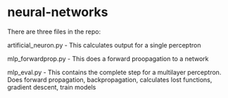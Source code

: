 # neural-networks


There are three files in the repo:

artificial_neuron.py - This calculates output for a single perceptron

mlp_forwardprop.py - This does a forward proopagation to a network

mlp_eval.py - This contains the complete step for a multilayer perceptron. Does forward propagation, backpropagation, calculates lost functions, gradient descent, train models
